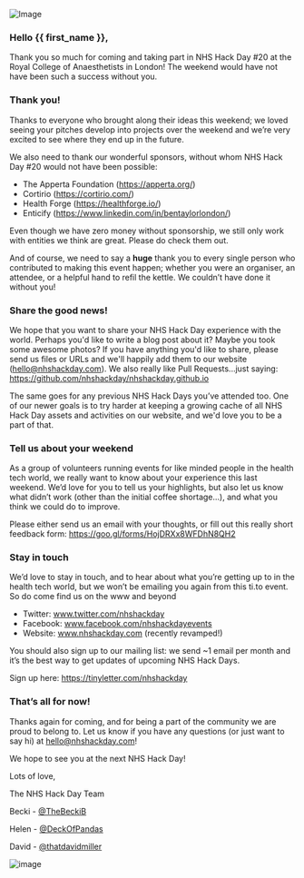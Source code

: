 ![Image](http://nhshackday.com/assets/branding/banner_grey_lime_url.png)


### Hello {{ first_name }},

Thank you so much for coming and taking part in NHS Hack Day #20 at the Royal College of Anaesthetists in London! The weekend would have not have been such a success without you.

### Thank you!

Thanks to everyone who brought along their ideas this weekend; we loved seeing your pitches develop into projects over the weekend and we’re very excited to see where they end up in the future.

We also need to thank our wonderful sponsors, without whom NHS Hack Day #20 would not have been possible:

* The Apperta Foundation (https://apperta.org/) 
* Cortirio (https://cortirio.com/) 
* Health Forge (https://healthforge.io/) 
* Enticify (https://www.linkedin.com/in/bentaylorlondon/)

Even though we have zero money without sponsorship, we still only work with entities we think are great. Please do check them out.

And of course, we need to say a **huge** thank you to every single person who contributed to making this event happen; whether you were an organiser, an attendee, or a helpful hand to refil the kettle. We couldn’t have done it without you!

### Share the good news!

We hope that you want to share your NHS Hack Day experience with the world. Perhaps you'd like to write a blog post about it? Maybe you took some awesome photos? If you have anything you'd like to share, please send us files or URLs and we'll happily add them to our website (hello@nhshackday.com). We also really like Pull Requests...just saying: https://github.com/nhshackday/nhshackday.github.io

The same goes for any previous NHS Hack Days you’ve attended too. One of our newer goals is to try harder at keeping a growing cache of all NHS Hack Day assets and activities on our website, and we'd love you to be a part of that.

### Tell us about your weekend

As a group of volunteers running events for like minded people in the health tech world, we really want to know about your experience this last weekend. We’d love for you to tell us your highlights, but also let us know what didn’t work (other than the initial coffee shortage...), and what you think we could do to improve.

Please either send us an email with your thoughts, or fill out this really short feedback form: https://goo.gl/forms/HojDRXx8WFDhN8QH2

### Stay in touch

We’d love to stay in touch, and to hear about what you’re getting up to in the health tech world, but we won’t be emailing you again from this ti.to event. So do come find us on the www and beyond

* Twitter: www.twitter.com/nhshackday
* Facebook: www.facebook.com/nhshackdayevents
* Website: www.nhshackday.com (recently revamped!)

You should also sign up to our mailing list: we send ~1 email per month and it’s the best way to get updates of upcoming NHS Hack Days.

Sign up here: https://tinyletter.com/nhshackday

### That’s all for now!

Thanks again for coming, and for being a part of the community we are proud to belong to. Let us know if you have any questions (or just want to say hi) at hello@nhshackday.com!

We hope to see you at the next NHS Hack Day!

Lots of love, 

The NHS Hack Day Team

Becki - [@TheBeckiB](https://twitter.com/thebeckib)

Helen - [@DeckOfPandas](https://twitter.com/deckofpandas)

David - [@thatdavidmiller](https://twitter.com/thatdavidmiller)

![image](http://nhshackday.com/assets/branding/with-love.png)



